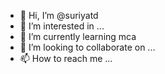 - 👋 Hi, I’m @suriyatd
- 👀 I’m interested in ...
- 🌱 I’m currently learning mca
- 💞️ I’m looking to collaborate on ...
- 📫 How to reach me ...

<!---
suriyatd/suriyatd is a ✨ special ✨ repository because its `README.md` (this file) appears on your GitHub profile.
You can click the Preview link to take a look at your changes.
--->
